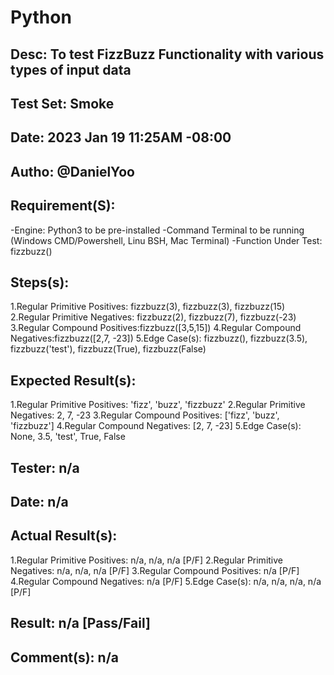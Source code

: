 # Python

## Desc: To test FizzBuzz Functionality with various types of input data
## Test Set: Smoke
## Date: 2023 Jan 19 11:25AM -08:00
## Autho: @DanielYoo
## Requirement(S):
-Engine: Python3 to be pre-installed
-Command Terminal to be running (Windows CMD/Powershell, Linu BSH, Mac Terminal)
-Function Under Test: fizzbuzz()

## Steps(s):
1.Regular Primitive Positives: fizzbuzz(3), fizzbuzz(3), fizzbuzz(15)
2.Regular Primitive Negatives: fizzbuzz(2), fizzbuzz(7), fizzbuzz(-23)
3.Regular Compound Positives:fizzbuzz([3,5,15])
4.Regular Compound Negatives:fizzbuzz([2,7, -23])
5.Edge Case(s): fizzbuzz(), fizzbuzz(3.5), fizzbuzz('test'), fizzbuzz(True), fizzbuzz(False)

## Expected Result(s):
1.Regular Primitive Positives: 'fizz', 'buzz', 'fizzbuzz'
2.Regular Primitive Negatives: 2, 7, -23
3.Regular Compound Positives: ['fizz', 'buzz', 'fizzbuzz']
4.Regular Compound Negatives: [2, 7, -23]
5.Edge Case(s): None, 3.5, 'test', True, False

## Tester: n/a
## Date: n/a

## Actual Result(s):
1.Regular Primitive Positives: n/a, n/a, n/a [P/F]
2.Regular Primitive Negatives: n/a, n/a, n/a [P/F]
3.Regular Compound Positives: n/a [P/F]
4.Regular Compound Negatives: n/a [P/F]
5.Edge Case(s): n/a, n/a, n/a, n/a [P/F]

## Result: n/a [Pass/Fail]

## Comment(s): n/a

